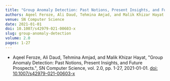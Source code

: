 ```yaml
---
title: "Group Anomaly Detection: Past Notions, Present Insights, and Future Prospects"
authors: Aqeel Feroze, Ali Daud, Tehmina Amjad, and Malik Khizar Hayat
venue: SN Computer Science
date: 2021-01-01
doi: 10.1007/s42979-021-00603-x
slug: group-anomaly-detection
volume: 2.0
pages: 1-27
---
```


- Aqeel Feroze, Ali Daud, Tehmina Amjad, and Malik Khizar Hayat, "Group Anomaly Detection: Past Notions, Present Insights, and Future Prospects.", SN Computer Science, vol. 2.0, pp. 1-27, 2021-01-01. [doi: 10.1007/s42979-021-00603-x](10.1007/s42979-021-00603-x)
